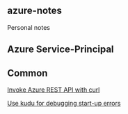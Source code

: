## azure-notes
Personal notes

## Azure Service-Principal


## Common

[Invoke Azure REST API with curl](common/rest-curl.md)

[Use kudu for debugging start-up errors](common/debug_AppService.md)
